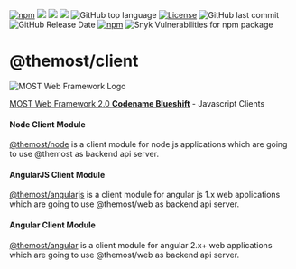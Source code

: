[![npm](https://img.shields.io/npm/v/@themost%2Fclient.svg)](https://www.npmjs.com/package/@themost%2Fclient)
![](https://img.shields.io/david/themost-framework/themost-client?path=modules%2F%40themost%2Fclient) ![](https://img.shields.io/david/peer/themost-framework/themost-client?path=modules%2F%40themost%2Fclient)
![](https://img.shields.io/david/dev/themost-framework/themost-client?path=modules%2F%40themost%2Fclient)
![GitHub top language](https://img.shields.io/github/languages/top/themost-framework/themost-client)
[![License](https://img.shields.io/npm/l/@themost/query)](https://github.com/themost-framework/themost/blob/master/LICENSE)
![GitHub last commit](https://img.shields.io/github/last-commit/themost-framework/themost-client)
![GitHub Release Date](https://img.shields.io/github/release-date/themost-framework/themost-client)
[![npm](https://img.shields.io/npm/dw/@themost/client)](https://www.npmjs.com/package/@themost%2Fclient)
![Snyk Vulnerabilities for npm package](https://img.shields.io/snyk/vulnerabilities/npm/@themost/client)

# @themost/client

![MOST Web Framework Logo](https://www.themost.io/assets/images/most_logo_sw_240.png)

[MOST Web Framework 2.0 **Codename Blueshift**](https://github.com/themost-framework/themost) - Javascript Clients

#### Node Client Module

[@themost/node](https://github.com/themost-framework/themost-client/tree/master/modules/%40themost/node) is a client module for node.js applications which are going to use @themost as backend api server.

#### AngularJS Client Module

[@themost/angularjs](https://github.com/themost-framework/themost-client/tree/master/modules/%40themost/angularjs) is a client module for angular js 1.x web applications which are going to use @themost/web as backend api server.

#### Angular Client Module

[@themost/angular](https://github.com/themost-framework/themost-client/tree/master/modules/%40themost/angular) is a client module for angular 2.x+ web applications which are going to use @themost/web as backend api server.
